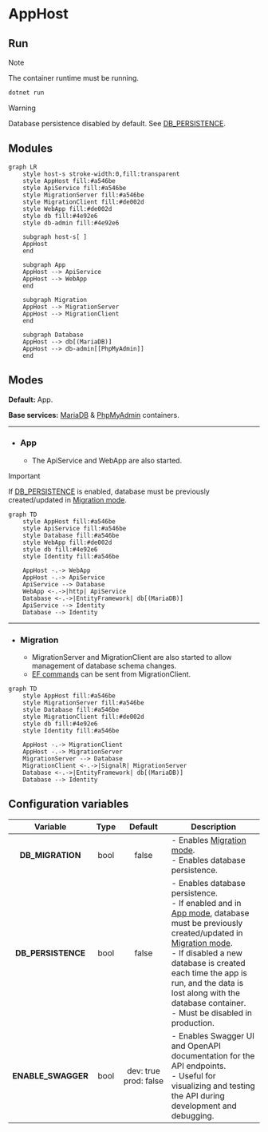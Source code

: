 # AppHost

## Run

> [!NOTE]
> The container runtime must be running.

```bash
dotnet run
```

> [!WARNING]
> Database persistence disabled by default. See [DB_PERSISTENCE](#configuration-variables).

## Modules

```mermaid
graph LR
    style host-s stroke-width:0,fill:transparent
    style AppHost fill:#a546be
    style ApiService fill:#a546be
    style MigrationServer fill:#a546be
    style MigrationClient fill:#de002d
    style WebApp fill:#de002d
    style db fill:#4e92e6
    style db-admin fill:#4e92e6

    subgraph host-s[ ]
    AppHost
    end

    subgraph App
    AppHost --> ApiService
    AppHost --> WebApp
    end

    subgraph Migration
    AppHost --> MigrationServer
    AppHost --> MigrationClient
    end

    subgraph Database
    AppHost --> db[(MariaDB)]
    AppHost --> db-admin[[PhpMyAdmin]]
    end
```

## Modes

**Default:** App.

**Base services:**
[MariaDB](https://mariadb.org/) &
[PhpMyAdmin](https://www.phpmyadmin.net/) containers.

---

- ### App

  - The ApiService and WebApp are also started.

&#32;

> [!IMPORTANT]
> If [DB_PERSISTENCE](#configuration-variables) is enabled, database must be previously created/updated in [Migration mode](#migration).

```mermaid
graph TD
    style AppHost fill:#a546be
    style ApiService fill:#a546be
    style Database fill:#a546be
    style WebApp fill:#de002d
    style db fill:#4e92e6
    style Identity fill:#a546be

    AppHost -.-> WebApp
    AppHost -.-> ApiService
    ApiService --> Database
    WebApp <-.->|http| ApiService
    Database <-.->|EntityFramework| db[(MariaDB)]
    ApiService --> Identity
    Database --> Identity
```

---

- ### Migration

  - MigrationServer and MigrationClient are also started to allow management of database schema changes.
  - [EF commands](https://learn.microsoft.com/en-us/ef/core/managing-schemas/migrations/?source=recommendations&tabs=dotnet-core-cli) can be sent from MigrationClient.

```mermaid
graph TD
    style AppHost fill:#a546be
    style MigrationServer fill:#a546be
    style Database fill:#a546be
    style MigrationClient fill:#de002d
    style db fill:#4e92e6
    style Identity fill:#a546be

    AppHost -.-> MigrationClient
    AppHost -.-> MigrationServer
    MigrationServer --> Database
    MigrationClient <-.->|SignalR| MigrationServer
    Database <-.->|EntityFramework| db[(MariaDB)]
    Database --> Identity
```

## Configuration variables

| Variable           | Type  | Default | Description |
|:------------------:|:-----:|:-------:|-------------|
| **DB_MIGRATION**   | bool  | false   | - Enables [Migration mode](#migration).<br> - Enables database persistence. |
| **DB_PERSISTENCE** | bool  | false   | - Enables database persistence.<br> - If enabled and in [App mode](#app), database must be previously created/updated in [Migration mode](#migration).<br> - If disabled a new database is created each time the app is run, and the data is lost along with the database container.<br> - Must be disabled in production. |
| **ENABLE_SWAGGER** | bool  | dev:&nbsp;true<br> prod:&nbsp;false | - Enables Swagger UI and OpenAPI documentation for the API endpoints.<br> - Useful for visualizing and testing the API during development and debugging. |
